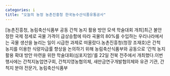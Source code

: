 ```yaml
---
categories: i
title: "오늘의 농정 농촌진흥청 한국농수산식품유통공사"
---
```

[농촌진흥청, 농림축산식품부 공동 간척 농지 활용 방안 모색 학술대회 개최]최근 불안정한 국제 정세로 곡물 가격이 급상승함에 따라 곡물의 80%를 수입하는 우리나라에서는 곡물 생산을 늘리는 일이 시급한 과제로 떠올랐다.농촌진흥청(청장 조재호)은 간척 농지를 이용한 식량자급률 향상을 논의하기 위해 농림축산식품부와 공동으로 ‘간척 농지 활용 확대 방안 마련을 위한 학술대회(심포지엄)’를 22일 전북 전주에서 개최했다.이번 행사에는 간척지농업연구회, 간척지영농협의체, 새만금연구개발협의체와 유관 기관, 간척지 분야 전문가, 농림축산식품부